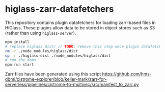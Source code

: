 # higlass-zarr-datafetchers

This repository contains plugin datafetchers for loading zarr-based files in HiGlass.
These plugins allow data to be stored in object stores such as S3 (rather than using `higlass-server`).

```sh
npm install
# replace higlass dist/ // TODO: remove this step once plugin datafetcher support is released on NPM
rm -r ./node_modules/higlass/dist
cp -r ./higlass-dist ./node_modules/higlass/dist
# run the demo
npm run start
```

Zarr files have been generated using this script https://github.com/hms-dbmi/cistrome-explorer/blob/keller-mark/zarr-for-serverless/pipelines/cistrome-to-multivec/src/manifest_to_zarr.py
